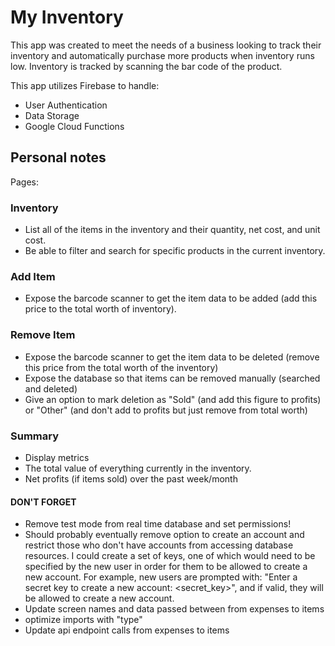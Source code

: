 # My Inventory

This app was created to meet the needs of a business looking to track their inventory and automatically purchase more products when inventory runs low. Inventory is tracked by scanning the bar code of the product.

This app utilizes Firebase to handle:

* User Authentication
* Data Storage
* Google Cloud Functions

## Personal notes

Pages:

### Inventory
* List all of the items in the inventory and their quantity, net cost, and unit cost. 
* Be able to filter and search for specific products in the current inventory.

### Add Item
* Expose the barcode scanner to get the item data to be added (add this price to the total worth of inventory).

### Remove Item
* Expose the barcode scanner to get the item data to be deleted (remove this price from the total worth of the inventory)
* Expose the database so that items can be removed manually (searched and deleted)
* Give an option to mark deletion as "Sold" (and add this figure to profits) or "Other" (and don't add to profits but just remove from total worth)

### Summary
* Display metrics 
* The total value of everything currently in the inventory.
* Net profits (if items sold) over the past week/month

#### DON'T FORGET
* Remove test mode from real time database and set permissions!
* Should probably eventually remove option to create an account and restrict those who don't have accounts from accessing database resources. I could create a set of keys, one of which would need to be specified by the new user in order for them to be allowed to create a new account. For example, new users are prompted with: "Enter a secret key to create a new account: <secret_key>", and if valid, they will be allowed to create a new account.
* Update screen names and data passed between from expenses to items
* optimize imports with "type"
* Update api endpoint calls from expenses to items